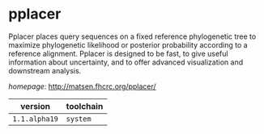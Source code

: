 # pplacer

Pplacer places query sequences on a fixed reference phylogenetic tree to maximize phylogenetic  likelihood or posterior probability according to a reference alignment. Pplacer is designed to be fast, to give  useful information about uncertainty, and to offer advanced visualization and downstream analysis.

*homepage*: <http://matsen.fhcrc.org/pplacer/>

version | toolchain
--------|----------
``1.1.alpha19`` | ``system``
